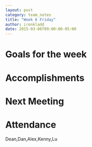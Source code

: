 ```yaml
---
layout: post
category: team_notes
title: "Week 6 Friday"
author: ironkladd
date: 2015-03-06T09:00:00-05:00
---
```


# Goals for the week


# Accomplishments


# Next Meeting

# Attendance

Dean,Dan,Alex,Kenny,Lu
